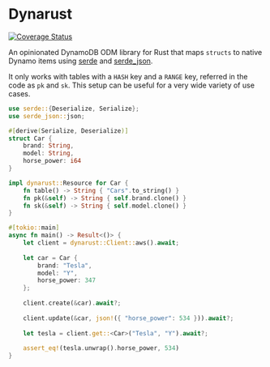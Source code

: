# Dynarust

[![Coverage Status](https://coveralls.io/repos/github/gabotechs/dynarust/badge.svg?branch=main)](https://coveralls.io/github/gabotechs/dynarust?branch=main)

An opinionated DynamoDB ODM library for Rust that maps `structs`
to native Dynamo items using [serde](https://github.com/serde-rs/serde)
and [serde_json](https://github.com/serde-rs/json).

It only works with tables with a `HASH` key and a `RANGE` key, referred in
the code as `pk` and `sk`. This setup can be useful for a very wide variety
of use cases.

```rust
use serde::{Deserialize, Serialize};
use serde_json::json;

#[derive(Serialize, Deserialize)]
struct Car {
    brand: String,
    model: String,
    horse_power: i64
}

impl dynarust::Resource for Car {
    fn table() -> String { "Cars".to_string() }
    fn pk(&self) -> String { self.brand.clone() }
    fn sk(&self) -> String { self.model.clone() }
}

#[tokio::main]
async fn main() -> Result<()> {
    let client = dynarust::Client::aws().await;
    
    let car = Car {
        brand: "Tesla",
        model: "Y",
        horse_power: 347
    };
    
    client.create(&car).await?;
    
    client.update(&car, json!({ "horse_power": 534 })).await?;
    
    let tesla = client.get::<Car>("Tesla", "Y").await?;
    
    assert_eq!(tesla.unwrap().horse_power, 534)
}
```

